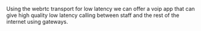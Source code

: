 Using the webrtc transport for low latency we can offer a voip app that can give high quality low latency calling between staff and the rest of the internet using gateways.